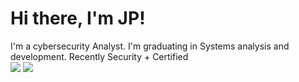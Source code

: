 <h1>Hi there, I'm JP!</h1>

I'm a cybersecurity Analyst. I'm graduating in Systems analysis and development. Recently Security + Certified <br>
<a href="https://www.linkedin.com/in/joão-paulo-41a195244/"><img src="https://img.shields.io/badge/LinkedIn-0077B5?style=for-the-badge&logo=linkedin&logoColor=white"/></a>
       <a href="#"/><img src="https://img.shields.io/badge/YouTube-FF0000?style=for-the-badge&logo=youtube&logoColor=white"/></a>
